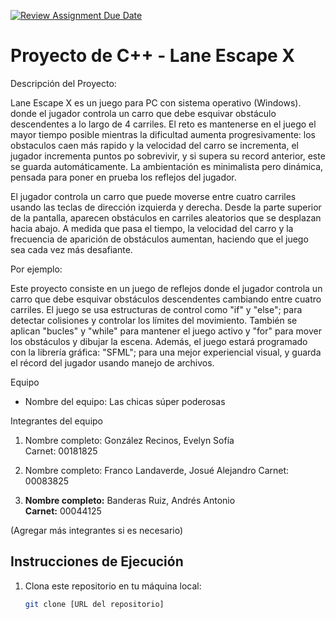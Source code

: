 [![Review Assignment Due Date](https://classroom.github.com/assets/deadline-readme-button-22041afd0340ce965d47ae6ef1cefeee28c7c493a6346c4f15d667ab976d596c.svg)](https://classroom.github.com/a/mi1WNrHU)
# Proyecto de C++ - Lane Escape X 

Descripción del Proyecto:

Lane Escape X es un juego para PC con sistema operativo (Windows). donde el jugador controla un carro que debe esquivar obstáculo descendentes a lo largo de 4 carriles. El reto es mantenerse en el juego el mayor tiempo posible mientras la dificultad aumenta progresivamente: los obstaculos caen más rapido y la velocidad del carro se incrementa, el jugador incrementa puntos po sobrevivir, y si supera su record anterior, este se guarda automáticamente. La ambientación es minimalista pero dinámica, pensada para poner en prueba los reflejos del jugador.

El jugador controla un carro que puede moverse entre cuatro carriles usando las teclas de dirección izquierda y derecha. Desde la parte superior de la pantalla, aparecen obstáculos en carriles aleatorios que se desplazan hacia abajo. A medida que pasa el tiempo, la velocidad del carro y la frecuencia de aparición de obstáculos aumentan, haciendo que el juego sea cada vez más desafiante.

Por ejemplo:

Este proyecto consiste en un juego de reflejos donde el jugador controla un carro que debe esquivar obstáculos descendentes cambiando entre cuatro carriles. El juego se usa estructuras de control como "if" y "else"; para detectar colisiones y controlar los límites del movimiento. También se aplican "bucles" y "while" para mantener el juego activo y "for" para mover los obstáculos y dibujar la escena. 
Además, el juego estará programado con la librería gráfica: "SFML"; para una mejor experiencial visual, y guarda el récord del jugador usando manejo de archivos.

 Equipo

- Nombre del equipo: Las chicas súper poderosas 

 Integrantes del equipo

1. Nombre completo: González Recinos, Evelyn Sofía  
   Carnet: 00181825

2. Nombre completo: Franco Landaverde, Josué Alejandro 
   Carnet: 00083825

3. **Nombre completo:** Banderas Ruiz, Andrés Antonio  
   **Carnet:** 00044125

(Agregar más integrantes si es necesario)

## Instrucciones de Ejecución

1. Clona este repositorio en tu máquina local:
   ```bash
   git clone [URL del repositorio]
